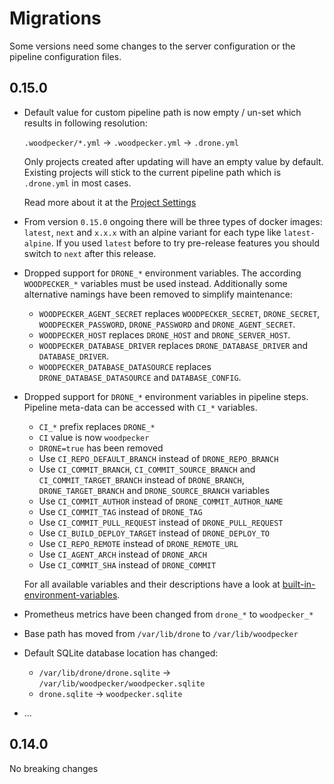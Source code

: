 # Migrations

Some versions need some changes to the server configuration or the pipeline configuration files.

## 0.15.0

- Default value for custom pipeline path is now empty / un-set which results in following resolution:

  `.woodpecker/*.yml` -> `.woodpecker.yml` -> `.drone.yml`

  Only projects created after updating will have an empty value by default. Existing projects will stick to the current pipeline path which is `.drone.yml` in most cases.

  Read more about it at the [Project Settings](/docs/usage/project-settings#pipeline-path)

- From version `0.15.0` ongoing there will be three types of docker images: `latest`, `next` and `x.x.x` with an alpine variant for each type like `latest-alpine`.
  If you used `latest` before to try pre-release features you should switch to `next` after this release.

- Dropped support for `DRONE_*` environment variables. The according `WOODPECKER_*` variables must be used instead.
  Additionally some alternative namings have been removed to simplify maintenance:
  - `WOODPECKER_AGENT_SECRET` replaces `WOODPECKER_SECRET`, `DRONE_SECRET`, `WOODPECKER_PASSWORD`, `DRONE_PASSWORD` and `DRONE_AGENT_SECRET`.
  - `WOODPECKER_HOST` replaces `DRONE_HOST` and `DRONE_SERVER_HOST`.
  - `WOODPECKER_DATABASE_DRIVER` replaces `DRONE_DATABASE_DRIVER` and `DATABASE_DRIVER`.
  - `WOODPECKER_DATABASE_DATASOURCE` replaces `DRONE_DATABASE_DATASOURCE` and `DATABASE_CONFIG`.

- Dropped support for `DRONE_*` environment variables in pipeline steps. Pipeline meta-data can be accessed with `CI_*` variables.
  - `CI_*` prefix replaces `DRONE_*`
  - `CI` value is now `woodpecker`
  - `DRONE=true` has been removed
  - Use `CI_REPO_DEFAULT_BRANCH` instead of `DRONE_REPO_BRANCH`
  - Use `CI_COMMIT_BRANCH`, `CI_COMMIT_SOURCE_BRANCH` and `CI_COMMIT_TARGET_BRANCH` instead of `DRONE_BRANCH`, `DRONE_TARGET_BRANCH` and `DRONE_SOURCE_BRANCH` variables
  - Use `CI_COMMIT_AUTHOR` instead of `DRONE_COMMIT_AUTHOR_NAME`
  - Use `CI_COMMIT_TAG` instead of `DRONE_TAG`
  - Use `CI_COMMIT_PULL_REQUEST` instead of `DRONE_PULL_REQUEST`
  - Use `CI_BUILD_DEPLOY_TARGET` instead of `DRONE_DEPLOY_TO`
  - Use `CI_REPO_REMOTE` instead of `DRONE_REMOTE_URL`
  - Use `CI_AGENT_ARCH` instead of `DRONE_ARCH`
  - Use `CI_COMMIT_SHA` instead of `DRONE_COMMIT`

  For all available variables and their descriptions have a look at [built-in-environment-variables](/docs/usage/environment#built-in-environment-variables).

- Prometheus metrics have been changed from `drone_*` to `woodpecker_*`

- Base path has moved from `/var/lib/drone` to `/var/lib/woodpecker`

- Default SQLite database location has changed:
  - `/var/lib/drone/drone.sqlite` -> `/var/lib/woodpecker/woodpecker.sqlite`
  - `drone.sqlite` -> `woodpecker.sqlite`

- ...

## 0.14.0

No breaking changes
